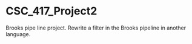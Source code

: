# CSC_417_Project2
Brooks pipe line project. Rewrite a filter in the Brooks pipeline in another language.
